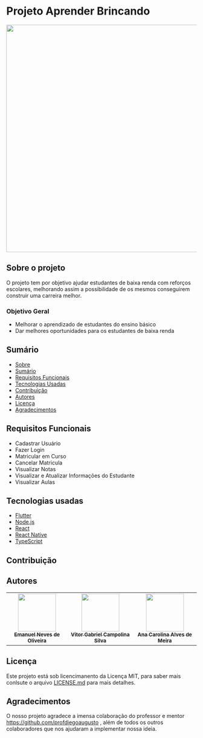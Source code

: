 # Projeto Aprender Brincando
<img src="https://user-images.githubusercontent.com/103151894/165622315-b21b7c2a-1b33-4ad7-b0ea-a3941b2c62c8.png" width="600px;" alt=""/>


## Sobre o projeto
O projeto tem por objetivo ajudar estudantes de baixa renda com reforços escolares, melhorando assim a possibilidade de os mesmos conseguirem construir uma carreira melhor.

### Objetivo Geral
 - Melhorar o aprendizado de estudantes do ensino básico
 - Dar melhores oportunidades para os estudantes de baixa renda


## Sumário
* [Sobre](#Sobre-o-projeto)
* [Sumário](#sumário)
* [Requisitos Funcionais](#requisitos-funcionais)
* [Tecnologias Usadas](#tecnologias-usadas)
* [Contribuição](#contribuição)
* [Autores](#autores)
* [Licença](#licença)
* [Agradecimentos](#agradecimentos)

## Requisitos Funcionais
 * Cadastrar Usuário
 * Fazer Login
 * Matricular em Curso
 * Cancelar Matricula
 * Visualizar Notas
 * Visualizar e Atualizar Informações do Estudante
 * Visualizar Aulas

## Tecnologias usadas
- [Flutter](https://flutter.dev/)
- [Node.js](https://nodejs.org/en/)
- [React](https://pt-br.reactjs.org/)
- [React Native](https://reactnative.dev/)
- [TypeScript](https://www.typescriptlang.org/)

## Contribuição

## Autores
<!-- ALL-CONTRIBUTORS-LIST:START - Do not remove or modify this section -->
<!-- prettier-ignore-start -->
<!-- markdownlint-disable -->
<table>
   <tr>
     <td align="center"><a href="https://github.com/o-emanuelneves"><img src="https://avatars.githubusercontent.com/u/103153962?v=4" width="100px;" alt=""/><br /><sub><b>Emanuel Neves de Oliveira</b></sub></td>
    <td align="center"><a href="https://github.com/vitorcampolina"><img src="https://avatars.githubusercontent.com/u/103151856?v=4" width="100px;" alt=""/><br /><sub><b>Vitor Gabriel Campolina Silva</b></sub></td>
     <td align="center"><a href="https://github.com/AnaMeira"><img src="https://avatars.githubusercontent.com/u/103151894?v=4" width="100px;" alt=""/><br /><sub><b>Ana Carolina Alves de Meira</b></sub></td>
   </tr>
</table>
<!-- markdownlint-restore -->
<!-- prettier-ignore-end -->

<!-- ALL-CONTRIBUTORS-LIST:END -->
      
## Licença
Este projeto está sob licencimanento da Licença MIT, para saber mais conlsute o arquivo <a href= "https://github.com/AnaMeira/repositorioteste/blob/main/LICENSE">LICENSE.md</a> para mais detalhes.

## Agradecimentos
O nosso projeto agradece a imensa colaboração do professor e mentor https://github.com/profdiegoaugusto , além de todos os outros colaboradores que nos ajudaram a implementar nossa ideia.
